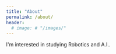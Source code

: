 ```yaml
---
title: "About"
permalink: /about/
header:
  # image: # "/images/"
---
```

I'm interested in studying Robotics and A.I..
